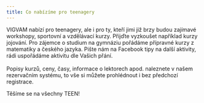 ```yaml
---
title: Co nabízíme pro teenagery
---
```

VIGVAM nabízí pro teenagery, ale i pro ty, kteří jimi již brzy budou zajímavé workshopy, sportovní a vzdělávací kurzy. Přijďte vyzkoušet například kurzy jojování. Pro zájemce o studium na gymnáziu pořádáme přípravné kurzy z matematiky a českého jazyka. Pište nám na Facebook tipy na další aktivity, rádi uspořádáme aktivitu dle Vašich přání.\
\
Popisy kurzů, ceny, časy,  informace o lektorech apod. naleznete v našem rezervačním systému, to vše si můžete prohlédnout i bez předchozí registrace. 

Těšíme se na všechny TEEN!
